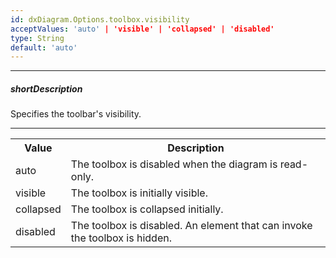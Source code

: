 ```yaml
---
id: dxDiagram.Options.toolbox.visibility
acceptValues: 'auto' | 'visible' | 'collapsed' | 'disabled'
type: String
default: 'auto'
---
```

---
##### shortDescription
Specifies the toolbar's visibility.

---

<table class="dx-table">
    <tr>
        <th>Value</th>
        <th>Description</th>
    </tr>
    <tr>
        <td>auto</td>
        <td>The toolbox is disabled when the diagram is read-only.</td>
    </tr>
    <tr>
        <td>visible</td>
        <td>The toolbox is initially visible.</td>
    </tr>
    <tr>
        <td>collapsed</td>
        <td>The toolbox is collapsed initially.</td>
    </tr>
    <tr>
        <td>disabled</td>
        <td>The toolbox is disabled. An element that can invoke the toolbox is hidden.</td>
    </tr>
</table>
